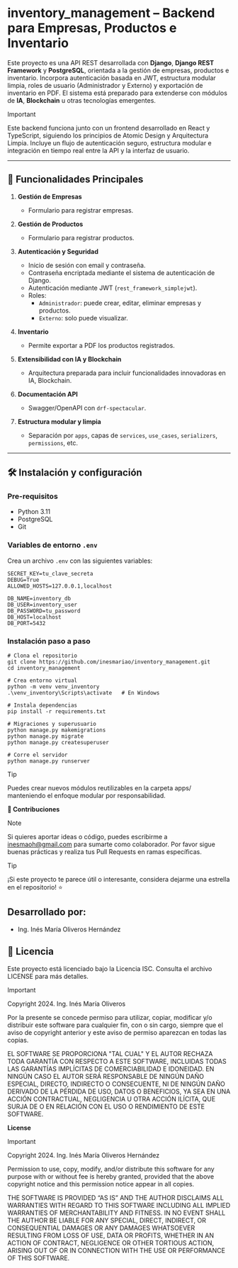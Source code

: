 # inventory_management – Backend para Empresas, Productos e Inventario

Este proyecto es una API REST desarrollada con **Django**, **Django REST Framework** y **PostgreSQL**, orientada a la gestión de empresas, productos e inventario. Incorpora autenticación basada en JWT, estructura modular limpia, roles de usuario (Administrador y Externo) y exportación de inventario en PDF. El sistema está preparado para extenderse con módulos de **IA**, **Blockchain** u otras tecnologías emergentes.

> [!IMPORTANT]
> Este backend funciona junto con un frontend desarrollado en React y TypeScript, siguiendo los principios de Atomic Design y Arquitectura Limpia. Incluye un flujo de autenticación seguro, estructura modular e integración en tiempo real entre la API y la interfaz de usuario.


---

## 🚀 Funcionalidades Principales

1. **Gestión de Empresas**
   - Formulario para registrar empresas.

2. **Gestión de Productos**
   - Formulario para registrar productos.

3. **Autenticación y Seguridad**
   - Inicio de sesión con email y contraseña.
   - Contraseña encriptada mediante el sistema de autenticación de Django.
   - Autenticación mediante JWT (`rest_framework_simplejwt`).
   - Roles:
     - `Administrador`: puede crear, editar, eliminar empresas y productos.
     - `Externo`: solo puede visualizar.

4. **Inventario**
   - Permite exportar a PDF los productos registrados.

5. **Extensibilidad con IA y Blockchain**
   - Arquitectura preparada para incluir funcionalidades innovadoras en IA, Blockchain.

6. **Documentación API**
   - Swagger/OpenAPI con `drf-spectacular`.

7. **Estructura modular y limpia**
   - Separación por `apps`, capas de `services`, `use_cases`, `serializers`, `permissions`, etc.

---

## 🛠️ Instalación y configuración

### Pre-requisitos

- Python 3.11
- PostgreSQL
- Git

### Variables de entorno `.env`

Crea un archivo `.env` con las siguientes variables:

```dotenv
SECRET_KEY=tu_clave_secreta
DEBUG=True
ALLOWED_HOSTS=127.0.0.1,localhost

DB_NAME=inventory_db
DB_USER=inventory_user
DB_PASSWORD=tu_password
DB_HOST=localhost
DB_PORT=5432
```
### Instalación paso a paso

```dotenv
# Clona el repositorio
git clone https://github.com/inesmariao/inventory_management.git
cd inventory_management

# Crea entorno virtual
python -m venv venv_inventory
.\venv_inventory\Scripts\activate   # En Windows

# Instala dependencias
pip install -r requirements.txt

# Migraciones y superusuario
python manage.py makemigrations
python manage.py migrate
python manage.py createsuperuser

# Corre el servidor
python manage.py runserver
```

> [!TIP]
>Puedes crear nuevos módulos reutilizables en la carpeta apps/ manteniendo el enfoque modular por responsabilidad.

**📄 Contribuciones**
> [!NOTE]
>Si quieres aportar ideas o código, puedes escribirme a inesmaoh@gmail.com para sumarte como colaborador. Por favor sigue buenas prácticas y realiza tus Pull Requests en ramas específicas.

> [!TIP]
>¡Si este proyecto te parece útil o interesante, considera dejarme una estrella en el repositorio! ⭐


## Desarrollado por:
* Ing. Inés María Oliveros Hernández

## 📜 Licencia
Este proyecto está licenciado bajo la Licencia ISC. Consulta el archivo LICENSE para más detalles.

>[!IMPORTANT]
>Copyright 2024. Ing. Inés María Oliveros

Por la presente se concede permiso para utilizar, copiar, modificar y/o distribuir este software para cualquier fin, con o sin cargo, siempre que el aviso de copyright anterior y este aviso de permiso aparezcan en todas las copias.

EL SOFTWARE SE PROPORCIONA "TAL CUAL" Y EL AUTOR RECHAZA TODA GARANTÍA CON RESPECTO A ESTE SOFTWARE, INCLUIDAS TODAS LAS GARANTÍAS IMPLÍCITAS DE COMERCIABILIDAD E IDONEIDAD. EN NINGÚN CASO EL AUTOR SERÁ RESPONSABLE DE NINGÚN DAÑO ESPECIAL, DIRECTO, INDIRECTO O CONSECUENTE, NI DE NINGÚN DAÑO DERIVADO DE LA PÉRDIDA DE USO, DATOS O BENEFICIOS, YA SEA EN UNA ACCIÓN CONTRACTUAL, NEGLIGENCIA U OTRA ACCIÓN ILÍCITA, QUE SURJA DE O EN RELACIÓN CON EL USO O RENDIMIENTO DE ESTE SOFTWARE.

**License**
>[!IMPORTANT]
>Copyright 2024. Ing. Inés María Oliveros Hernández

Permission to use, copy, modify, and/or distribute this software for any purpose with or without fee is hereby granted, provided that the above copyright notice and this permission notice appear in all copies.

THE SOFTWARE IS PROVIDED “AS IS” AND THE AUTHOR DISCLAIMS ALL WARRANTIES WITH REGARD TO THIS SOFTWARE INCLUDING ALL IMPLIED WARRANTIES OF MERCHANTABILITY AND FITNESS. IN NO EVENT SHALL THE AUTHOR BE LIABLE FOR ANY SPECIAL, DIRECT, INDIRECT, OR CONSEQUENTIAL DAMAGES OR ANY DAMAGES WHATSOEVER RESULTING FROM LOSS OF USE, DATA OR PROFITS, WHETHER IN AN ACTION OF CONTRACT, NEGLIGENCE OR OTHER TORTIOUS ACTION, ARISING OUT OF OR IN CONNECTION WITH THE USE OR PERFORMANCE OF THIS SOFTWARE.